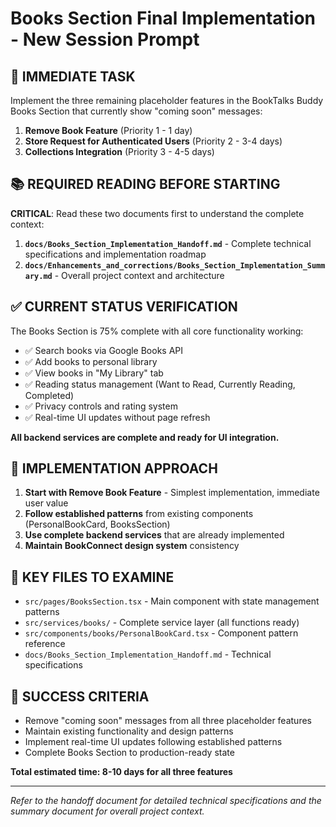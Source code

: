 # Books Section Final Implementation - New Session Prompt

## 🎯 **IMMEDIATE TASK**
Implement the three remaining placeholder features in the BookTalks Buddy Books Section that currently show "coming soon" messages:

1. **Remove Book Feature** (Priority 1 - 1 day)
2. **Store Request for Authenticated Users** (Priority 2 - 3-4 days) 
3. **Collections Integration** (Priority 3 - 4-5 days)

## 📚 **REQUIRED READING BEFORE STARTING**
**CRITICAL**: Read these two documents first to understand the complete context:

1. **`docs/Books_Section_Implementation_Handoff.md`** - Complete technical specifications and implementation roadmap
2. **`docs/Enhancements_and_corrections/Books_Section_Implementation_Summary.md`** - Overall project context and architecture

## ✅ **CURRENT STATUS VERIFICATION**
The Books Section is 75% complete with all core functionality working:
- ✅ Search books via Google Books API
- ✅ Add books to personal library  
- ✅ View books in "My Library" tab
- ✅ Reading status management (Want to Read, Currently Reading, Completed)
- ✅ Privacy controls and rating system
- ✅ Real-time UI updates without page refresh

**All backend services are complete and ready for UI integration.**

## 🚀 **IMPLEMENTATION APPROACH**
1. **Start with Remove Book Feature** - Simplest implementation, immediate user value
2. **Follow established patterns** from existing components (PersonalBookCard, BooksSection)
3. **Use complete backend services** that are already implemented
4. **Maintain BookConnect design system** consistency

## 📁 **KEY FILES TO EXAMINE**
- `src/pages/BooksSection.tsx` - Main component with state management patterns
- `src/services/books/` - Complete service layer (all functions ready)
- `src/components/books/PersonalBookCard.tsx` - Component pattern reference
- `docs/Books_Section_Implementation_Handoff.md` - Technical specifications

## 🎯 **SUCCESS CRITERIA**
- Remove "coming soon" messages from all three placeholder features
- Maintain existing functionality and design patterns
- Implement real-time UI updates following established patterns
- Complete Books Section to production-ready state

**Total estimated time: 8-10 days for all three features**

---
*Refer to the handoff document for detailed technical specifications and the summary document for overall project context.*
